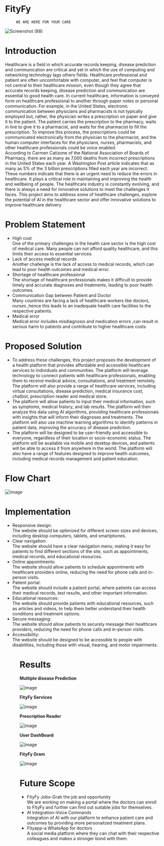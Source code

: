 # FityFy
         WE ARE HERE FOR YOUR CARE
         
 ![Screenshot (88)](https://user-images.githubusercontent.com/92047366/235346763-d7e137b2-d49a-4b46-b933-881f44f3f1f4.png)

<h1>Introduction</h1>
<p>
Healthcare is a field in which accurate records keeping, disease prediction and
communication are critical and yet in which the use of computing and networking
technology lags others fields. Healthcare professional and patient are often
uncomfortable with computer, and feel that computer is not central to their healthcare
mission, even though they agree that accurate records keeping, disease prediction and
communication are essential to good health care. In current healthcare, information is
conveyed form on healthcare professional to another through paper notes or personal
communication. For example, in the United States, electronic communication between
physicians and pharmacists is not typically employed but, rather, the physician writes
a prescription on paper and give it to the patient. The patient carries the prescription
to the pharmacy, waits in line to give it to a pharmacist, and waits for the pharmacist
to fill the prescription. To improve this process, the prescriptions could be
communicated electronically from the physician to the pharmacist, and the
human computer interfaces for the physicians, nurses, pharmacists, and
other healthcare professionals could be voice enabled.<br>
 According to Carmen Catizone of the National Association of Boards of
Pharmacy, there are as many as 7,000 deaths from incorrect prescriptions in the
United States each year. A Washington Post article indicates that as many
as 5% of the 3 billion prescriptions filled each year are incorrect.
These numbers indicate that there is an urgent need to reduce the errors in
healthcare. It plays a critical role in maintaining and improving the health and
wellbeing of people. The healthcare industry is constantly evolving, and there is
always a need for innovative solutions to meet the challenges it faces. This project
aims to address some of healthcare challenges, explore the potential of AI in the
healthcare sector and offer innovative solutions to improve healthcare delivery 
</p>
<h1>Problem Statement</h1>
<uL>
<li>High cost</li>
One of the primary challenges in the health care sector is the high cost of
medical care. Many people can not afford quality healthcare, and this limits
their access to essential services.
<li> Lack of access medical records</li>
Another challenge is the lack of access to medical records, which can lead to
poor health outcomes and medical error.
<li> Shortage of healthcare professional</li>
The shortage of healthcare professionals makes it difficult to provide timely and
accurate diagnoses and treatments, leading to poor health outcomes.
<li>Communication Gap between Patient and Doctor</li>
Many countries are facing a lack of healthcare workers like doctors,
nurses ,hence this leads to an inadequate health care facilities to the
respective patients.
<li> Medical error</li>
Medical error includes misdiagnosis and medication errors ,can result
in serious harm to patients and contribute to higher healthcare costs
</ul>

<h1>Proposed Solution</h1>
<ul>
 <li>To address these challenges, this project proposes the development of a health
platform that provides affordable and accessible healthcare services to
individuals and communities. The platform will leverage technology to connect
patients with healthcare professionals, enabling them to receive medical advice,
consultations, and treatment remotely. The platform will also provide a range of
healthcare services, including virtual consultations, disease prediction, medical
          insurance cost, chatbot, prescription reader and medical store.</li>
<li> The platform will allow patients to input their medical information, such as
symptoms, medical history, and lab results. The platform will then analyze this
data using AI algorithms, providing healthcare professionals with insights that
will inform their diagnoses and treatments. The platform will also use machine
learning algorithms to identify patterns in patient data, improving the accuracy
         of disease prediction.</li>
<li> The platform will be designed to be user-friendly and accessible to everyone,
regardless of their location or socio-economic status. The platform will be
available via mobile and desktop devices, and patients will be able to access it
from anywhere in the world. The platform will also have a range of features
designed to improve health outcomes, including medical records management
         and patient education. </li>
</ul>
<h1>Flow Chart</h1>

![image](https://user-images.githubusercontent.com/92047366/235346556-1152ddc5-4f3e-4026-a190-641bc912d0b2.png)

<h1>Implementation</h1>
<ul>
<li>Responsive design:</li> The website should be optimized for different screen sizes
and devices, including desktop computers, tablets, and smartphones.
<li>Clear navigation: </li>The website should have a clear navigation menu, making it
easy for patients to find different sections of the site, such as appointments,
medical records, and educational resources.
<li> Online appointments:</li> The website should allow patients to schedule
appointments with healthcare providers online, reducing the need for phone
calls and in-person visits.
<li> Patient portal:</li> The website should include a patient portal, where patients can
access their medical records, test results, and other important information.
<li>Educational resources:</li> The website should provide patients with educational
resources, such as articles and videos, to help them better understand their
health conditions and treatment options.
<li> Secure messaging:</li> The website should allow patients to securely message their
healthcare providers, reducing the need for phone calls and in-person visits.
<li>Accessibility:</li> The website should be designed to be accessible to people with
disabilities, including those with visual, hearing, and motor impairments. 
<ul>

<h1>Results </h1>
<b>Multiple disease Prediction</b> 

   ![image](https://user-images.githubusercontent.com/92047366/235314644-b576986b-1604-4bda-bb23-cf4aee32ad53.png)
         
<b>FityFy Services</b> 
         
  ![image](https://user-images.githubusercontent.com/92047366/235314714-3f5a1f76-6878-44c2-a535-6cd52d65614f.png)

<b>Prescription Reader </b>

  ![image](https://user-images.githubusercontent.com/92047366/235314780-da5e1339-e0cf-48ed-9aa0-15e05dfb4a1b.png)
         
<b>User DashBoard</b>

![image](https://user-images.githubusercontent.com/92047366/235346422-6d058fd4-6c8e-4174-9e9e-27aacae21f62.png)

<b>FityFy Gram</b>

![image](https://user-images.githubusercontent.com/92047366/235346440-86753b9a-4453-45bc-a39b-2e8e1cf92c8c.png)

         
 <h1>Future Scope</h1>
         <ul>
<li>FityFy Jobs-Grab the job and opportunity</li>
We are working on making a portal where the doctors can enroll to FityFy and further can find out suitable jobs for themselves.
<li>AI Integration-Voice Commands</li>
Integration of AI with our platform to enhance patient care and outcomes by providing more personalized treatment plans.
<li>Fityapp-a WhatsApp for doctors</li>
A social media platform where they can chat with their respective colleagues and makes a stronger bond with them.
         </ul>

